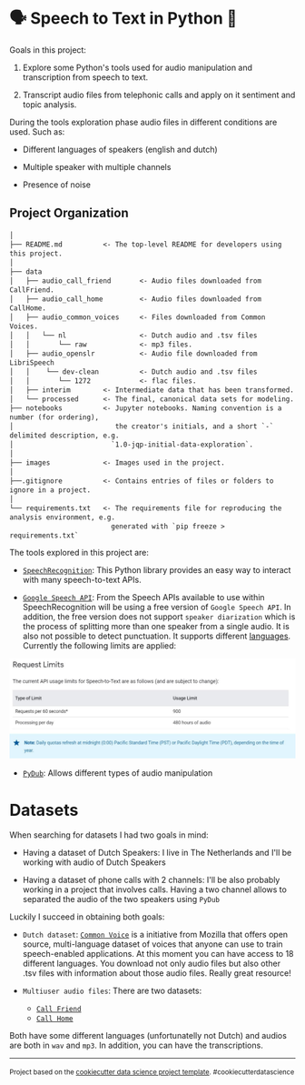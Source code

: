 🗣️ Speech to Text in Python 📜
==============================

Goals in this project:

1. Explore some Python's tools used for audio manipulation and transcription from speech to text.

2. Transcript audio files from telephonic calls and apply on it sentiment and topic analysis.

During the tools exploration phase audio files in different conditions are used. Such as:

* Different languages of speakers (english and dutch)

* Multiple speaker with multiple channels

* Presence of noise

Project Organization
------------
    │
    ├── README.md          <- The top-level README for developers using this project.
    │
    ├── data
    │   ├── audio_call_friend       <- Audio files downloaded from CallFriend.
    │   ├── audio_call_home         <- Audio files downloaded from CallHome.
    │   ├── audio_common_voices     <- Files downloaded from Common Voices.
    │   │   └── nl                  <- Dutch audio and .tsv files
    │   │       └── raw             <- mp3 files.
    │   ├── audio_openslr           <- Audio file downloaded from LibriSpeech
    │   │    └── dev-clean          <- Dutch audio and .tsv files
    │   │       └── 1272            <- flac files.    
    │   ├── interim        <- Intermediate data that has been transformed.
    │   └── processed      <- The final, canonical data sets for modeling.
    ├── notebooks          <- Jupyter notebooks. Naming convention is a number (for ordering),
    │                         the creator's initials, and a short `-` delimited description, e.g.
    │                        `1.0-jqp-initial-data-exploration`.
    │
    ├── images             <- Images used in the project.
    │
    ├──.gitignore          <- Contains entries of files or folders to ignore in a project.
    │
    └── requirements.txt   <- The requirements file for reproducing the analysis environment, e.g.
	                         generated with `pip freeze > requirements.txt`



The tools explored in this project are:

* [`SpeechRecognition`](https://pypi.org/project/SpeechRecognition/): This Python library provides an easy way to interact with many 
speech-to-text APIs.

* [`Google Speech API`](https://cloud.google.com/speech-to-text): From the Speech APIs available to use within SpeechRecognition 
will be using a free version of `Google Speech API`. In addition, the free version does not support `speaker diarization` which 
is the process of splitting more than one speaker from a single audio. It is also not possible to detect punctuation. It supports 
different [languages](https://cloud.google.com/speech-to-text/docs/languages). Currently the following limits are applied:

![](https://github.com/dpbac/speech_to_text_with_python/blob/master/images/google_speech_api_limits.JPG)

* [`PyDub`](https://github.com/jiaaro/pydub): Allows different types of audio manipulation

# Datasets

When searching for datasets I had two goals in mind:

* Having a dataset of Dutch Speakers: I live in The Netherlands and I'll be working with audio of Dutch Speakers

* Having a dataset of phone calls with 2 channels: I'll be also probably working in a project that involves calls. Having a two channel 
allows to separated the audio of the two speakers using `PyDub`

Luckily I succeed in obtaining both goals:

* `Dutch dataset`: [`Common Voice`](https://voice.mozilla.org/en/datasets) is a initiative from Mozilla that offers open source, 
multi-language dataset of voices that anyone can use to train speech-enabled applications. At this moment you can have access to 
18 different languages. You download not only audio files but also other .tsv files with information about those audio files. Really 
great resource!

* `Multiuser audio files`: There are two datasets:

    - [`Call Friend`](https://ca.talkbank.org/access/CallFriend/)
    - [`Call Home`](https://ca.talkbank.org/access/CallHome/)
    
Both have some different languages (unfortunatelly not Dutch) and audios are both in `wav` and `mp3`. In addition, you can have the 
transcriptions. 

--------

<p><small>Project based on the <a target="_blank" href="https://drivendata.github.io/cookiecutter-data-science/">cookiecutter data science project template</a>. #cookiecutterdatascience</small></p>
